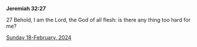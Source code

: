**Jeremiah 32:27**

27 Behold, I am the Lord, the God of all flesh: is there any thing too hard for me?

[Sunday 18-February, 2024](https://getbible.net/kjv/Jeremiah/32/27)
